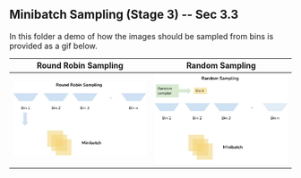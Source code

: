 ## Minibatch Sampling (Stage 3) -- Sec 3.3

In this folder a demo of how the images should be sampled from bins is provided as a gif below.

| Round Robin Sampling | Random Sampling |
|----------- | ---------- |
|![rr](roundrobin.gif)| ![rs](randomsampling.gif)|


<!-- ### Round Robin Sampling
![rr](roundrobin.gif)

### Random Sampling
![rs](randomsampling.gif) -->